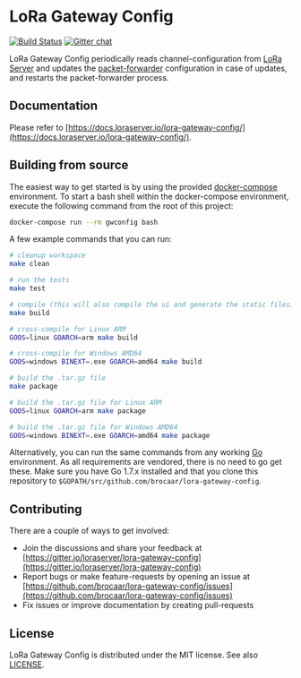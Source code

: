 # LoRa Gateway Config

[![Build Status](https://travis-ci.org/brocaar/lora-gateway-config.svg?branch=master)](https://travis-ci.org/brocaar/lora-gateway-config)
[![Gitter chat](https://badges.gitter.im/Join%20Chat.svg)](https://gitter.im/loraserver/lora-gateway-config)

LoRa Gateway Config periodically reads channel-configuration from [LoRa Server](https://github.com/brocaar/loraserver/)
and updates the [packet-forwarder](https://github.com/lora-net/packet_forwarder)
configuration in case of updates, and restarts the packet-forwarder process.

## Documentation

Please refer to [https://docs.loraserver.io/lora-gateway-config/](https://docs.loraserver.io/lora-gateway-config/).

## Building from source

The easiest way to get started is by using the provided [docker-compose](https://docs.docker.com/compose/)
environment. To start a bash shell within the docker-compose environment,
execute the following command from the root of this project:

```bash
docker-compose run --rm gwconfig bash
```

A few example commands that you can run:

```bash
# cleanup workspace
make clean

# run the tests
make test

# compile (this will also compile the ui and generate the static files)
make build

# cross-compile for Linux ARM
GOOS=linux GOARCH=arm make build

# cross-compile for Windows AMD64
GOOS=windows BINEXT=.exe GOARCH=amd64 make build

# build the .tar.gz file
make package

# build the .tar.gz file for Linux ARM
GOOS=linux GOARCH=arm make package

# build the .tar.gz file for Windows AMD64
GOOS=windows BINEXT=.exe GOARCH=amd64 make package
```

Alternatively, you can run the same commands from any working [Go](https://golang.org)
environment. As all requirements are vendored, there is no need to go get
these. Make sure you have Go 1.7.x installed and that you clone this
repository to `$GOPATH/src/github.com/brocaar/lora-gateway-config`.

## Contributing

There are a couple of ways to get involved:

* Join the discussions and share your feedback at [https://gitter.io/loraserver/lora-gateway-config](https://gitter.io/loraserver/lora-gateway-config)
* Report bugs or make feature-requests by opening an issue at [https://github.com/brocaar/lora-gateway-config/issues](https://github.com/brocaar/lora-gateway-config/issues)
* Fix issues or improve documentation by creating pull-requests

## License

LoRa Gateway Config is distributed under the MIT license. See also
[LICENSE](https://github.com/brocaar/lora-gateway-config/blob/master/LICENSE).
